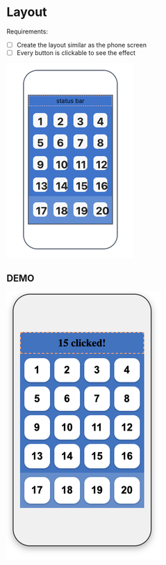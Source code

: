 # Layout

Requirements:

- [ ] Create the layout similar as the phone screen
- [ ] Every button is clickable to see the effect

![layout](./public/layout.png)

## DEMO
![layout](./public/output-hw2.png)